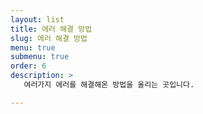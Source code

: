 ```yaml
---
layout: list
title: 에러 해결 방법
slug: 에러 해결 방법
menu: true
submenu: true
order: 6
description: >
   여러가지 에러를 해결해온 방법을 올리는 곳입니다.

---
```

